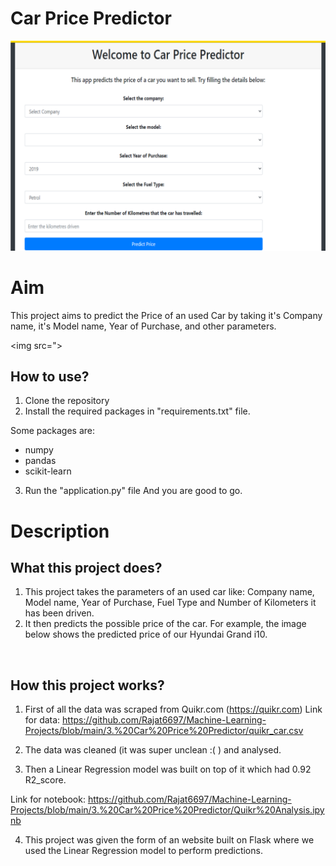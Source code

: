 # Car Price Predictor

<img src="https://github.com/Rajat6697/Machine-Learning-Projects/blob/main/3.%20Car%20Price%20Predictor/demo.png">



# Aim

This project aims to predict the Price of an used Car by taking it's Company name, it's Model name, Year of Purchase, and other parameters.

<img src=">

## How to use?

1. Clone the repository
2. Install the required packages in "requirements.txt" file.

Some packages are:
 - numpy 
 - pandas 
 - scikit-learn

3. Run the "application.py" file
And you are good to go. 

# Description

## What this project does?

1. This project takes the parameters of an used car like: Company name, Model name, Year of Purchase, Fuel Type and Number of Kilometers it has been driven.
2. It then predicts the possible price of the car. For example, the image below shows the predicted price of our Hyundai Grand i10. 

<img src="">

## How this project works?

1. First of all the data was scraped from Quikr.com (https://quikr.com) 
Link for data: https://github.com/Rajat6697/Machine-Learning-Projects/blob/main/3.%20Car%20Price%20Predictor/quikr_car.csv

2. The data was cleaned (it was super unclean :( ) and analysed.

3. Then a Linear Regression model was built on top of it which had 0.92 R2_score.

Link for notebook: https://github.com/Rajat6697/Machine-Learning-Projects/blob/main/3.%20Car%20Price%20Predictor/Quikr%20Analysis.ipynb

4. This project was given the form of an website built on Flask where we used the Linear Regression model to perform predictions.


